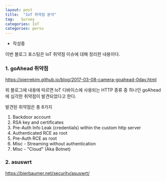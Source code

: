 ```yaml
---
layout: post
title:  "IoT 취약점 분석"
tag:   Survey
categories: IoT
categories: persu
---
```



- 작성중


이번 블로그 포스팅은 IoT 취약점 이슈에 대해 정리한 내용이다.


### 1. goAhead 취약점

https://pierrekim.github.io/blog/2017-03-08-camera-goahead-0day.html

위 블로그에 내용에 따르면 IoT 디바이스에 사용되는 HTTP 종류 중 하나인 goAhead에 심각한 취약점이 발견되었다고 한다.

발견된 취약점은 총 8가지

1. Backdoor account
2. RSA key and certificates
3. Pre-Auth Info Leak (credentials) within the custom http server
4. Authenticated RCE as root
5. Pre-Auth RCE as root
6. Misc - Streaming without authentication
7. Misc - "Cloud" (Aka Botnet)


### 2. asuswrt
https://bierbaumer.net/security/asuswrt/
